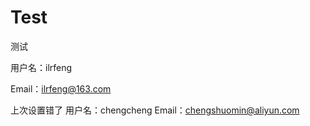 # Test
测试

用户名：ilrfeng

Email：ilrfeng@163.com



上次设置错了
用户名：chengcheng
Email：chengshuomin@aliyun.com